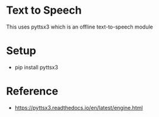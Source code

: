 Text to Speech
==============

This uses pyttsx3 which is an offline text-to-speech module

# Setup

* pip install pyttsx3

# Reference 

* https://pyttsx3.readthedocs.io/en/latest/engine.html

